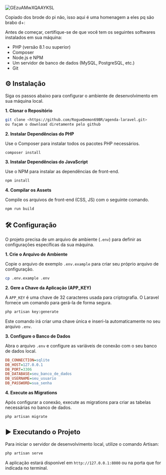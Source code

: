 
![GEzuAMwXQAAYKSL](https://github.com/user-attachments/assets/7fe12dc9-701d-4b64-b759-c53a5f3878c4)



Copiado dos brode do pi não, isso aqui é uma homenagem a eles pq são brabo d+:

Antes de começar, certifique-se de que você tem os seguintes softwares instalados em sua máquina:

* PHP (versão 8.1 ou superior)
* Composer
* Node.js e NPM
* Um servidor de banco de dados (MySQL, PostgreSQL, etc.)
* Git

## ⚙️ Instalação

Siga os passos abaixo para configurar o ambiente de desenvolvimento em sua máquina local.

**1. Clonar o Repositório**

```bash
git clone <https://github.com/RogueDemon69BR/agenda-laravel.git>
ou façam o download diretamente pelo github
```

**2. Instalar Dependências do PHP**

Use o Composer para instalar todos os pacotes PHP necessários.

```bash
composer install
```

**3. Instalar Dependências do JavaScript**

Use o NPM para instalar as dependências de front-end.

```bash
npm install
```

**4. Compilar os Assets**

Compile os arquivos de front-end (CSS, JS) com o seguinte comando.

```bash
npm run build
```

## 🛠️ Configuração

O projeto precisa de um arquivo de ambiente (`.env`) para definir as configurações específicas da sua máquina.

**1. Crie o Arquivo de Ambiente**

Copie o arquivo de exemplo `.env.example` para criar seu próprio arquivo de configuração.

```bash
cp .env.example .env
```

**2. Gere a Chave da Aplicação (APP_KEY)**

A `APP_KEY` é uma chave de 32 caracteres usada para criptografia. O Laravel fornece um comando para gerá-la de forma segura.

```bash
php artisan key:generate
```
Este comando irá criar uma chave única e inseri-la automaticamente no seu arquivo `.env`.

**3. Configure o Banco de Dados**

Abra o arquivo `.env` e configure as variáveis de conexão com o seu banco de dados local.

```ini
DB_CONNECTION=sqlite
DB_HOST=127.0.0.1
DB_PORT=3306
DB_DATABASE=seu_banco_de_dados
DB_USERNAME=seu_usuario
DB_PASSWORD=sua_senha
```

**4. Execute as Migrations**

Após configurar a conexão, execute as migrations para criar as tabelas necessárias no banco de dados.

```bash
php artisan migrate
```
## ▶️ Executando o Projeto

Para iniciar o servidor de desenvolvimento local, utilize o comando Artisan:

```bash
php artisan serve
```

A aplicação estará disponível em `http://127.0.0.1:8000` ou na porta que for indicada no terminal.
